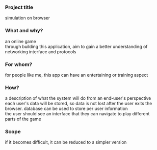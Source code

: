 ### Project title

simulation on browser

### What and why?

an online game</br>
through building this application, aim to gain a better understanding of networking interface and protocols

### For whom?

for people like me, this app can have an entertaining or training aspect</br>

### How?

a description of what the system will do from an end-user's perspective</br>
each user's data will be stored, so data is not lost after the user exits the browser. database can be used to store per user information</br>
the user should see an interface that they can navigate to play different parts of the game</br>

### Scope

if it becomes difficult, it can be reduced to a simpler version
